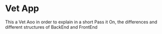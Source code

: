 # Vet App
This a Vet Aoo in order to explain in a short Pass it On, the differences and different structures of BackEnd and FrontEnd
